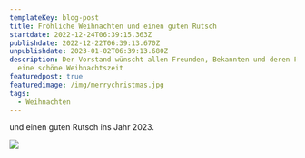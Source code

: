 ```yaml
---
templateKey: blog-post
title: Fröhliche Weihnachten und einen guten Rutsch
startdate: 2022-12-24T06:39:15.363Z
publishdate: 2022-12-22T06:39:13.670Z
unpublishdate: 2023-01-02T06:39:13.680Z
description: Der Vorstand wünscht allen Freunden, Bekannten und deren Familien
  eine schöne Weihnachtszeit
featuredpost: true
featuredimage: /img/merrychristmas.jpg
tags:
  - Weihnachten
---
```

und einen guten Rutsch ins Jahr 2023.

![](/img/weihnachtsmann_tanzt.jpg)